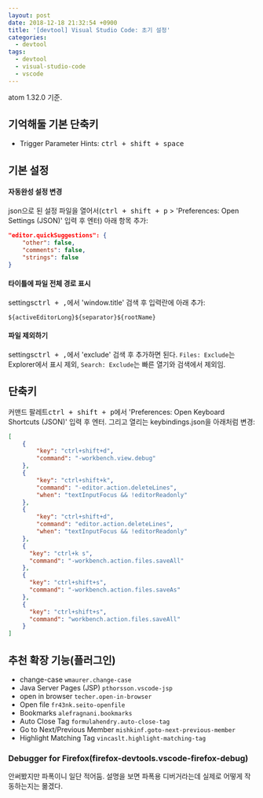 ```yaml
---
layout: post
date: 2018-12-18 21:32:54 +0900
title: '[devtool] Visual Studio Code: 초기 설정'
categories:
  - devtool
tags:
  - devtool
  - visual-studio-code
  - vscode
---
```


atom 1.32.0 기준.

## 기억해둘 기본 단축키

- Trigger Parameter Hints: <kbd>ctrl + shift + space</kbd>

## 기본 설정

#### 자동완성 설정 변경

json으로 된 설정 파일을 열어서(<kbd>ctrl + shift + p</kbd> > 'Preferences: Open Settings (JSON)' 입력 후 엔터) 아래 항목 추가:

```json
"editor.quickSuggestions": {
    "other": false,
    "comments": false,
    "strings": false
}
```

#### 타이틀에 파일 전체 경로 표시

settings<kbd>ctrl + ,</kbd>에서 'window.title' 검색 후 입력란에 아래 추가:

```
${activeEditorLong}${separator}${rootName}
```

#### 파일 제외하기

settings<kbd>ctrl + ,</kbd>에서 'exclude' 검색 후 추가하면 된다. `Files: Exclude`는 Explorer에서 표시 제외, `Search: Exclude`는 빠른 열기와 검색에서 제외임.

## 단축키

커맨드 팔레트<kbd>ctrl + shift + p</kbd>에서 'Preferences: Open Keyboard Shortcuts (JSON)' 입력 후 엔터. 그리고 열리는 keybindings.json을 아래처럼 변경:

```json
[
    {
        "key": "ctrl+shift+d",
        "command": "-workbench.view.debug"
    },
    {
        "key": "ctrl+shift+k",
        "command": "-editor.action.deleteLines",
        "when": "textInputFocus && !editorReadonly"
    },
    {
        "key": "ctrl+shift+d",
        "command": "editor.action.deleteLines",
        "when": "textInputFocus && !editorReadonly"
    },
    {
      "key": "ctrl+k s",
      "command": "-workbench.action.files.saveAll"
    },
    {
      "key": "ctrl+shift+s",
      "command": "-workbench.action.files.saveAs"
    },
    {
      "key": "ctrl+shift+s",
      "command": "workbench.action.files.saveAll"
    }
]
```

## 추천 확장 기능(플러그인)

- change-case `wmaurer.change-case`
- Java Server Pages (JSP) `pthorsson.vscode-jsp`
- open in browser `techer.open-in-browser`
- Open file `fr43nk.seito-openfile`
- Bookmarks `alefragnani.bookmarks`
- Auto Close Tag `formulahendry.auto-close-tag`
- Go to Next/Previous Member `mishkinf.goto-next-previous-member`
- Highlight Matching Tag `vincaslt.highlight-matching-tag`

### Debugger for Firefox(firefox-devtools.vscode-firefox-debug)

안써봤지만 파폭이니 일단 적어둠. 설명을 보면 파폭용 디버거라는데 실제로 어떻게 작동하는지는 몲겠다.
